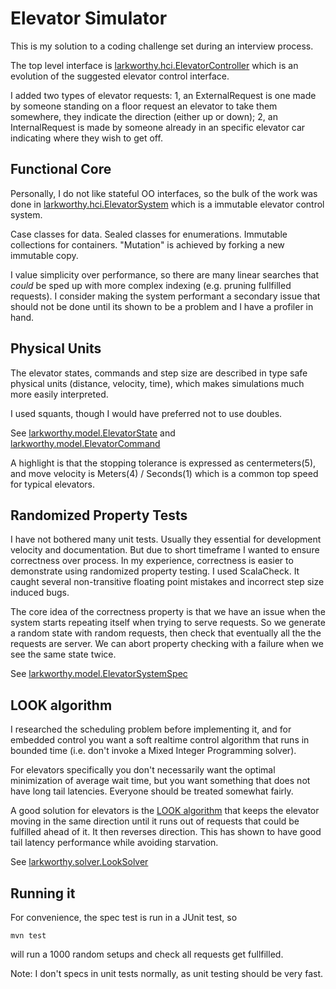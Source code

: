 Elevator Simulator
==================

This is my solution to a coding challenge set during an interview process.

The top level interface is [larkworthy.hci.ElevatorController](src/main/scala/larkworthy/hci/ElevatorController.scala)
which is an evolution of the suggested elevator control interface.

I added two types of elevator requests:
1, an ExternalRequest is one made by someone standing on a floor request an
elevator to take them somewhere, they indicate the direction (either up or down);
2, an InternalRequest is made by someone already in an specific elevator car indicating where they wish to get off.

Functional Core
---------------
Personally, I do not like stateful OO interfaces, so the bulk of the work was done in
[larkworthy.hci.ElevatorSystem](src/main/scala/larkworthy/model/ElevatorSystem.scala) which is a immutable elevator
control system.

Case classes for data. Sealed classes for enumerations. Immutable collections for containers. "Mutation" is achieved by
forking a new immutable copy.

I value simplicity over performance, so there are many linear searches that _could_ be sped up with more complex
indexing (e.g. pruning fullfilled requests). I consider making the system performant a secondary issue that should not
be done until its shown to be a problem and I have a profiler in hand.

Physical Units
--------------
The elevator states, commands and step size are described in type safe physical units (distance, velocity, time), which
makes simulations much more easily interpreted.

I used squants, though I would have preferred not to use doubles.

See [larkworthy.model.ElevatorState](src/main/scala/larkworthy/model/ElevatorState.scala)
and [larkworthy.model.ElevatorCommand](src/main/scala/larkworthy/model/ElevatorCommand.scala)

A highlight is that the stopping tolerance is expressed as centermeters(5), and move velocity is Meters(4) / Seconds(1)
which is a common top speed for typical elevators.

Randomized Property Tests
-------------------------
I have not bothered many unit tests. Usually they essential for development velocity and documentation. But due to short
timeframe I wanted to ensure correctness over process. In my experience, correctness is easier to demonstrate using
randomized property testing. I used ScalaCheck. It caught several non-transitive floating point mistakes and incorrect
step size induced bugs.

The core idea of the correctness property is that we have an issue when the system starts repeating itself when trying to serve requests.
So we generate a random state with random requests, then check that eventually all the the requests are server. We can abort property 
checking with a failure when we see the same state twice.

See [larkworthy.model.ElevatorSystemSpec](src/test/scala/larkworthy/model/ElevatorSystemSpec.scala)

LOOK algorithm
--------------

I researched the scheduling problem before implementing it, and for embedded control you want a soft realtime control
algorithm that runs in bounded time (i.e. don't invoke a Mixed Integer Programming solver).

For elevators specifically you don't necessarily want the optimal minimization of average wait time, but you want
something that does not have long tail latencies. Everyone should be treated somewhat fairly. 

A good solution for elevators is the [LOOK algorithm](https://en.wikipedia.org/wiki/LOOK_algorithm) that keeps the
elevator moving in the same direction until it runs out of requests that could be fulfilled ahead of it.
It then reverses direction. This has shown to have good tail latency performance while avoiding starvation.

See [larkworthy.solver.LookSolver](src/main/scala/larkworthy/solver/LookSolver.scala)

Running it
----------
For convenience, the spec test is run in a JUnit test, so

`mvn test`

will run a 1000 random setups and check all requests get fullfilled.

Note: I don't specs in unit tests normally, as unit testing should be very fast.